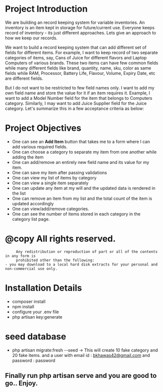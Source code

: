 # Project Introduction

We are building an record keeping system for variable inventories. An inventory is an item kept in storage for future/current use. Everyone keeps record of inventory - its just different approaches. Lets give an approach to how we keep our records.

We want to build a record keeping system that can add different set of fields for different items. For example, I want to keep record of two separate categories of items, say, Cans of Juice for different flavors and Laptop Computers of various brands. These two items can have few common fields while many different fields like brand, quantity, name, sku, color as same fields while RAM, Processor, Battery Life, Flavour, Volume, Expiry Date, etc are different fields. 

But I do not want to be restricted to few field names only. I want to add my own field name and store the value for it if an item requires it. Example, I want to add a Model Number field for the item that belongs to Computers category. Similarly, I may want to add Juice Supplier field for the Juice category. Let's summarize this in a few acceptance criteria as below:

# Project Objectives
-  One can see an **Add Item** button that takes me to a form where I can add various required fields.
-  One can choose a category to separate my item from one another while adding the item
-  One can add/remove an entirely new field name and its value for my item.
-  One can save my item after passing validations
-  One can view my list of items by category
-  One can view a single item separately
-  One can update any item at my will and the updated data is rendered in the list
-  One can remove an item from my list and the total count of the item is updated accordingly
-  One can view/add/remove categories.
-  One can see the number of items stored in each category in the category list page.


# @copy All rights reserved.
         Any redistribution or reproduction of part or all of the contents in any form is 
         prohibited other than the following:
    - you may download to a local hard disk extracts for your personal and 
    non-commercial use only.

# Installation Details
- composer install
- npm install
- configure your .env file
- php artisan key:generate

# seed database
- php artisan migrate:fresh --seed
-> This will create 10 fake category and 20 fake items.
and a user with email id : bkhawas42@gmail.com  and password : password

## Finally run php artisan serve and you are good to go.. Enjoy.


